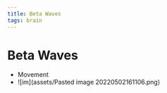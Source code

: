 ```yaml
---
title: Beta Waves
tags: brain
---
```


# Beta Waves
- Movement
- ![im](assets/Pasted image 20220502161106.png)












